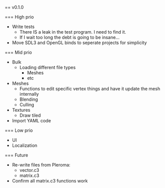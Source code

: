 
== v0.1.0

=== High prio
- Write tests
  - There IS a leak in the test program. I need to find it.
  - If I wait too long the debt is going to be insane...
- Move SDL3 and OpenGL binds to seperate projects for simplicity

=== Mid prio
- Bulk
  - Loading different file types
    - Meshes
    - etc
- Meshes
  - Functions to edit specific vertex things and have it update the mesh internally
  - Blending
  - Culling
- Textures
  - Draw tiled
- Import YAML code

=== Low prio
- UI
- Localization

=== Future
- Re-write files from Pleroma:
  - vector.c3
  - matrix.c3
- Confirm all matrix.c3 functions work


